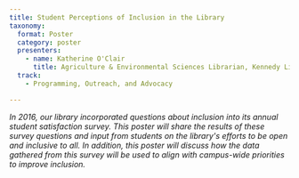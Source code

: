 ```yaml
---
title: Student Perceptions of Inclusion in the Library 
taxonomy:
  format: Poster
  category: poster
  presenters:
    - name: Katherine O'Clair
	  title: Agriculture & Environmental Sciences Librarian, Kennedy Library, California Polytechnic State University	
  track:
    - Programming, Outreach, and Advocacy

---
```

_In 2016, our library incorporated questions about inclusion into its annual student satisfaction survey. This poster will share the results of these survey questions and input from students on the library's efforts to be open and inclusive to all. In addition, this poster will discuss how the data gathered from this survey will be used to align with campus-wide priorities to improve inclusion._